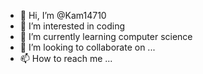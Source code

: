 - 👋 Hi, I’m @Kam14710
- 👀 I’m interested in coding
- 🌱 I’m currently learning computer science
- 💞️ I’m looking to collaborate on ...
- 📫 How to reach me ...

<!---
Kam14710/Kam14710 is a ✨ special ✨ repository because its `README.md` (this file) appears on your GitHub profile.
You can click the Preview link to take a look at your changes.
--->
